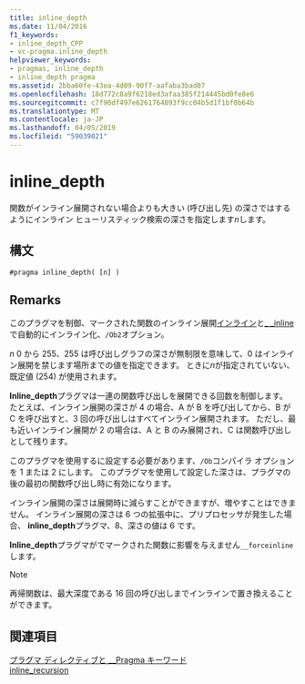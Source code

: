 ```yaml
---
title: inline_depth
ms.date: 11/04/2016
f1_keywords:
- inline_depth_CPP
- vc-pragma.inline_depth
helpviewer_keywords:
- pragmas, inline_depth
- inline_depth pragma
ms.assetid: 2bba60fe-43ea-4d09-90f7-aafaba3bad07
ms.openlocfilehash: 18d772c8a9f6218ed3afaa385f214445bd0fe8e6
ms.sourcegitcommit: c7f90df497e6261764893f9cc04b5d1f1bf0b64b
ms.translationtype: MT
ms.contentlocale: ja-JP
ms.lasthandoff: 04/05/2019
ms.locfileid: "59039021"
---
```

# <a name="inlinedepth"></a>inline_depth
関数がインライン展開されない場合よりも大きい (呼び出し先) の深さではするようにインライン ヒューリスティック検索の深さを指定します*n*します。

## <a name="syntax"></a>構文

```
#pragma inline_depth( [n] )
```

## <a name="remarks"></a>Remarks

このプラグマを制御、マークされた関数のインライン展開[インライン](../cpp/inline-functions-cpp.md)と[_ _inline](../cpp/inline-functions-cpp.md)で自動的にインライン化、`/Ob2`オプション。

*n* 0 から 255、255 は呼び出しグラフの深さが無制限を意味して、0 はインライン展開を禁じます場所までの値を指定できます。  ときに*n*が指定されていない、既定値 (254) が使用されます。

**Inline_depth**プラグマは一連の関数呼び出しを展開できる回数を制御します。 たとえば、インライン展開の深さが 4 の場合、A が B を呼び出してから、B が C を呼び出すと、3 回の呼び出しはすべてインライン展開されます。 ただし、最も近いインライン展開が 2 の場合は、A と B のみ展開され、C は関数呼び出しとして残ります。

このプラグマを使用するに設定する必要があります、`/Ob`コンパイラ オプションを 1 または 2 にします。 このプラグマを使用して設定した深さは、プラグマの後の最初の関数呼び出し時に有効になります。

インライン展開の深さは展開時に減らすことができますが、増やすことはできません。 インライン展開の深さは 6 つの拡張中に、プリプロセッサが発生した場合、 **inline_depth**プラグマ、8、深さの値は 6 です。

**Inline_depth**プラグマがでマークされた関数に影響を与えません`__forceinline`します。

> [!NOTE]
> 再帰関数は、最大深度である 16 回の呼び出しまでインラインで置き換えることができます。

## <a name="see-also"></a>関連項目

[プラグマ ディレクティブと __Pragma キーワード](../preprocessor/pragma-directives-and-the-pragma-keyword.md)<br/>
[inline_recursion](../preprocessor/inline-recursion.md)